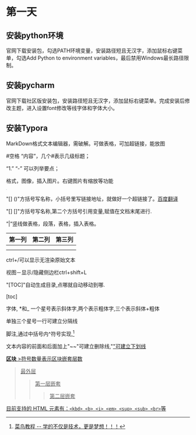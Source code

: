 # 第一天

## 安装python环境

官网下载安装包，勾选PATH环境变量，安装路径短且无汉字，添加鼠标右键菜单，勾选Add Python to environment variables，最后禁用Windows最长路径限制。

## 安装pycharm

官网下载社区版安装包，安装路径短且无汉字，添加鼠标右键菜单。完成安装后修改主题，进入设置font修改等线字体和字体大小。

## 安装Typora

MarkDown格式文本编辑器，需破解。可做表格，可加超链接，能放图

#空格 “内容”，几个#表示几级标题；

“1.”    “-”    可以列举要点；

格式，图像，插入图片。右键图片有缩放等功能

<img src="C:\Program Files\J River\Media Center 28\Skins\Theater View\Themes\Default\Van Gogh - Field.jpg" style="zoom: 10%;" />

"[] ()"方括号写名称，小括号里写链接地址，就做好一个超链接了。[百度翻译](https://fanyi.baidu.com/)

"[] []"方括号写名称,第二个方括号引用变量,赋值在文档末尾进行.

“|“竖线做表格，段落，表格，插入表格。

| 第一列 | 第二列 | 第三列 |
| ------ | ------ | ------ |
|        |        |        |
|        |        |        |

ctrl+/可以显示无渲染原始文本

视图－显示/隐藏侧边栏ctrl+shift+L

"[TOC]"自动生成目录,点哪就自动移动到哪.

[toc]

字体,    *和_    一个星号表示斜体字,两个表示粗体字,三个表示斜体+粗体

单独三个星号一行可建立分隔线

脚注,通过中括号内^符号实现,[^要注明的文本]

[^要注明的文本]:菜鸟教程 -- 学的不仅是技术，更是梦想！！！

文本内容的前面和后面加上"~~"可建立删除线,"<u>"可建立下划线

**区块** >符号数量表示区块嵌套层数

> 最外层
>
> > 第一层嵌套
> >
> > > 第二层嵌套

目前支持的 HTML 元素有：`<kbd> <b> <i> <em> <sup> <sub> <br>`等
